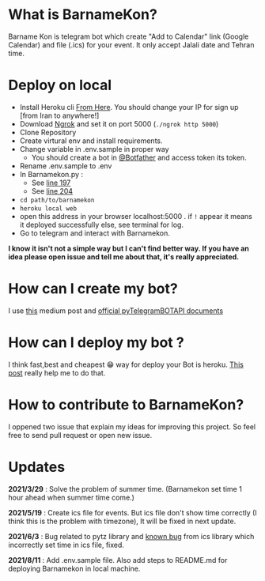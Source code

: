 # What is BarnameKon?
Barname Kon is telegram bot which create "Add to Calendar" link (Google Calendar) and file (.ics) for your event. It only accept Jalali date and Tehran time.

# Deploy on local

- Install Heroku cli [From Here](https://devcenter.heroku.com/articles/heroku-cli#download-and-install). You should change your IP for sign up [from Iran to anywhere!]
- Download [Ngrok](https://ngrok.com/download) and set it on port 5000 (`./ngrok http 5000`)
- Clone Repository 
- Create virtural env and install requirements.
- Change variable in .env.sample in proper way
    - You should create a bot in [@Botfather](https://t.me/botfather) and access token its token.
- Rename .env.sample to .env
- In Barnamekon.py : 
   - See [line 197](https://github.com/anvaari/BarnameKon/blob/f7a98f6166f77f2531d850d55f7c52688d491f54/BarnameKon.py#L197)
   - See [line  204 ](https://github.com/anvaari/BarnameKon/blob/f7a98f6166f77f2531d850d55f7c52688d491f54/BarnameKon.py#L204)
- `cd path/to/barnamekon`
- `heroku local web`
- open this address in your browser localhost:5000 . if `!` appear it means it deployed successfully else, see terminal for log. 
- Go to telegram and interact with Barnamekon.

**I know it isn't not a simple way but I can't find better way. If you have an idea please open issue and tell me about that, it's really appreciated.**
# How can I create my bot? 
I use [this](https://medium.com/better-programming/how-to-create-telegram-bot-in-python-cccc4babcc30) medium post and [official pyTelegramBOTAPI documents](https://github.com/eternnoir/pyTelegramBotAPI)


# How can I deploy my bot ?
I think fast,best and cheapest 😁 way for deploy your Bot is heroku.
[This post](https://github.com/devskrate/dev/blob/79f913fd55eb83f4d9b68d5e4b42ee2e40566c65/_posts/2020-02-18-simple-python-telegram-bot.md) really help me to do that.

# How to contribute to BarnameKon?
I oppened two issue that explain my ideas for improving this project. So feel free to send pull request or open new issue.  

# Updates 
**2021/3/29** : Solve the problem of summer time. (Barnamekon set time 1 hour ahead when summer time come.)

**2021/5/19** : Create ics file for events. But ics file don't show time correctly (I think this is the problem with timezone), It will be fixed in next update.


**2021/6/3** : Bug related to pytz library and [known bug](https://icspy.readthedocs.io/en/stable/misc.html#datetimes-are-converted-to-utc-at-parsing-time) from ics library which incorrectly set time in ics file, fixed.


**2021/8/11** : Add .env.sample file. Also add steps to README.md for deploying Barnamekon in local machine.